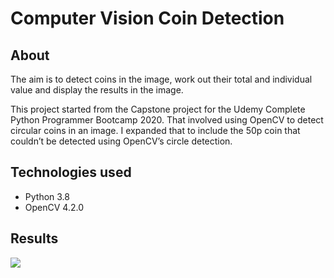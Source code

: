 # Computer Vision Coin Detection

## About

The aim is to detect coins in the image, work out their total and individual value and display the results in the image.

This project started from the Capstone project for the Udemy Complete Python Programmer Bootcamp 2020. That involved using OpenCV to detect circular coins in an image. I expanded that to include the 50p coin that couldn’t be detected using OpenCV’s circle detection.

## Technologies used

- Python 3.8
- OpenCV 4.2.0

## Results

![](image_results)
